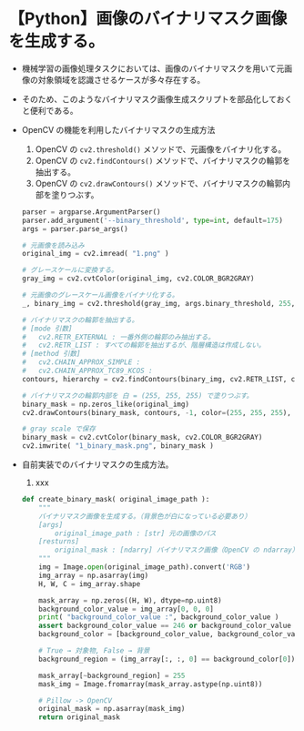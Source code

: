 # 【Python】画像のバイナリマスク画像を生成する。

- 機械学習の画像処理タスクにおいては、画像のバイナリマスクを用いて元画像の対象領域を認識させるケースが多々存在する。
- そのため、このようなバイナリマスク画像生成スクリプトを部品化しておくと便利である。

- OpenCV の機能を利用したバイナリマスクの生成方法
    1. OpenCV の `cv2.threshold()` メソッドで、元画像をバイナリ化する。
    1. OpenCV の `cv2.findContours()` メソッドで、バイナリマスクの輪郭を抽出する。
    1. OpenCV の `cv2.drawContours()`  メソッドで、バイナリマスクの輪郭内部を塗りつぶす。
    ```python
    parser = argparse.ArgumentParser()
    parser.add_argument('--binary_threshold', type=int, default=175)
    args = parser.parse_args()
    
    # 元画像を読み込み
    original_img = cv2.imread( "1.png" )
    
    # グレースケールに変換する。
    gray_img = cv2.cvtColor(original_img, cv2.COLOR_BGR2GRAY)

    # 元画像のグレースケール画像をバイナリ化する。
    _, binary_img = cv2.threshold(gray_img, args.binary_threshold, 255, cv2.THRESH_BINARY_INV)

    # バイナリマスクの輪郭を抽出する。
    # [mode 引数]
    #   cv2.RETR_EXTERNAL : 一番外側の輪郭のみ抽出する。
    #   cv2.RETR_LIST : すべての輪郭を抽出するが、階層構造は作成しない。
    # [method 引数]
    #   cv2.CHAIN_APPROX_SIMPLE : 
    #   cv2.CHAIN_APPROX_TC89_KCOS :
    contours, hierarchy = cv2.findContours(binary_img, cv2.RETR_LIST, cv2.CHAIN_APPROX_SIMPLE)

    # バイナリマスクの輪郭内部を 白 = (255, 255, 255) で塗りつぶす。
    binary_mask = np.zeros_like(original_img)
    cv2.drawContours(binary_mask, contours, -1, color=(255, 255, 255), thickness=-1)

    # gray scale で保存
    binary_mask = cv2.cvtColor(binary_mask, cv2.COLOR_BGR2GRAY)
    cv2.imwrite( "1_binary_mask.png", binary_mask )
    ```

- 自前実装でのバイナリマスクの生成方法。
    1. xxx
    ```python
    def create_binary_mask( original_image_path ):
        """
        バイナリマスク画像を生成する。（背景色が白になっている必要あり）
        [args]
            original_image_path : [str] 元の画像のパス
        [resturns]
            original_mask : [ndarry] バイナリマスク画像（OpenCV の ndarray）
        """
        img = Image.open(original_image_path).convert('RGB')
        img_array = np.asarray(img)
        H, W, C = img_array.shape
    
        mask_array = np.zeros((H, W), dtype=np.uint8)
        background_color_value = img_array[0, 0, 0]
        print( "background_color_value :", background_color_value )
        assert background_color_value == 246 or background_color_value == 255
        background_color = [background_color_value, background_color_value, background_color_value]
    
        # True → 対象物, False → 背景
        background_region = (img_array[:, :, 0] == background_color[0]) & (img_array[:, :, 1] == background_color[1]) & (img_array[:, :, 2] == background_color[2])

        mask_array[~background_region] = 255
        mask_img = Image.fromarray(mask_array.astype(np.uint8))

        # Pillow -> OpenCV
        original_mask = np.asarray(mask_img)
        return original_mask


    ```
